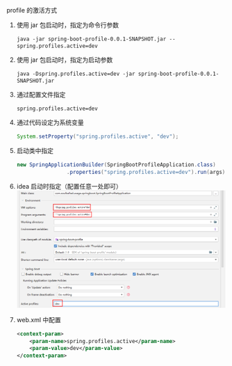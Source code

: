 profile 的激活方式
1. 使用 jar 包启动时，指定为命令行参数
   ```shell
   java -jar spring-boot-profile-0.0.1-SNAPSHOT.jar --spring.profiles.active=dev
   ```
2. 使用 jar 包启动时，指定为启动参数
   ```shell
   java -Dspring.profiles.active=dev -jar spring-boot-profile-0.0.1-SNAPSHOT.jar
   ```
3. 通过配置文件指定
   ```properties
   spring.profiles.active=dev
   ```
4. 通过代码设定为系统变量
   ```java
   System.setProperty("spring.profiles.active", "dev");
   ```
5. 启动类中指定
   ```java
   new SpringApplicationBuilder(SpringBootProfileApplication.class)
                   .properties("spring.profiles.active=dev").run(args);
   ```
6. idea 启动时指定（配置任意一处即可）
   ![IDEA 激活 profile 的三种方式](./IDEA激活profile的三种方式.png)
   
7. web.xml 中配置
   ```xml
   <context-param> 
       <param-name>spring.profiles.active</param-name> 
       <param-value>dev</param-value> 
   </context-param>
   ```

